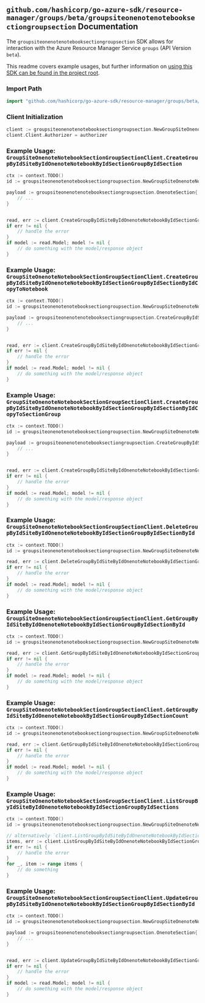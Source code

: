 
## `github.com/hashicorp/go-azure-sdk/resource-manager/groups/beta/groupsiteonenotenotebooksectiongroupsection` Documentation

The `groupsiteonenotenotebooksectiongroupsection` SDK allows for interaction with the Azure Resource Manager Service `groups` (API Version `beta`).

This readme covers example usages, but further information on [using this SDK can be found in the project root](https://github.com/hashicorp/go-azure-sdk/tree/main/docs).

### Import Path

```go
import "github.com/hashicorp/go-azure-sdk/resource-manager/groups/beta/groupsiteonenotenotebooksectiongroupsection"
```


### Client Initialization

```go
client := groupsiteonenotenotebooksectiongroupsection.NewGroupSiteOnenoteNotebookSectionGroupSectionClientWithBaseURI("https://management.azure.com")
client.Client.Authorizer = authorizer
```


### Example Usage: `GroupSiteOnenoteNotebookSectionGroupSectionClient.CreateGroupByIdSiteByIdOnenoteNotebookByIdSectionGroupByIdSection`

```go
ctx := context.TODO()
id := groupsiteonenotenotebooksectiongroupsection.NewGroupSiteOnenoteNotebookSectionGroupID("groupIdValue", "siteIdValue", "notebookIdValue", "sectionGroupIdValue")

payload := groupsiteonenotenotebooksectiongroupsection.OnenoteSection{
	// ...
}


read, err := client.CreateGroupByIdSiteByIdOnenoteNotebookByIdSectionGroupByIdSection(ctx, id, payload)
if err != nil {
	// handle the error
}
if model := read.Model; model != nil {
	// do something with the model/response object
}
```


### Example Usage: `GroupSiteOnenoteNotebookSectionGroupSectionClient.CreateGroupByIdSiteByIdOnenoteNotebookByIdSectionGroupByIdSectionByIdCopyToNotebook`

```go
ctx := context.TODO()
id := groupsiteonenotenotebooksectiongroupsection.NewGroupSiteOnenoteNotebookSectionGroupSectionID("groupIdValue", "siteIdValue", "notebookIdValue", "sectionGroupIdValue", "onenoteSectionIdValue")

payload := groupsiteonenotenotebooksectiongroupsection.CreateGroupByIdSiteByIdOnenoteNotebookByIdSectionGroupByIdSectionByIdCopyToNotebookRequest{
	// ...
}


read, err := client.CreateGroupByIdSiteByIdOnenoteNotebookByIdSectionGroupByIdSectionByIdCopyToNotebook(ctx, id, payload)
if err != nil {
	// handle the error
}
if model := read.Model; model != nil {
	// do something with the model/response object
}
```


### Example Usage: `GroupSiteOnenoteNotebookSectionGroupSectionClient.CreateGroupByIdSiteByIdOnenoteNotebookByIdSectionGroupByIdSectionByIdCopyToSectionGroup`

```go
ctx := context.TODO()
id := groupsiteonenotenotebooksectiongroupsection.NewGroupSiteOnenoteNotebookSectionGroupSectionID("groupIdValue", "siteIdValue", "notebookIdValue", "sectionGroupIdValue", "onenoteSectionIdValue")

payload := groupsiteonenotenotebooksectiongroupsection.CreateGroupByIdSiteByIdOnenoteNotebookByIdSectionGroupByIdSectionByIdCopyToSectionGroupRequest{
	// ...
}


read, err := client.CreateGroupByIdSiteByIdOnenoteNotebookByIdSectionGroupByIdSectionByIdCopyToSectionGroup(ctx, id, payload)
if err != nil {
	// handle the error
}
if model := read.Model; model != nil {
	// do something with the model/response object
}
```


### Example Usage: `GroupSiteOnenoteNotebookSectionGroupSectionClient.DeleteGroupByIdSiteByIdOnenoteNotebookByIdSectionGroupByIdSectionById`

```go
ctx := context.TODO()
id := groupsiteonenotenotebooksectiongroupsection.NewGroupSiteOnenoteNotebookSectionGroupSectionID("groupIdValue", "siteIdValue", "notebookIdValue", "sectionGroupIdValue", "onenoteSectionIdValue")

read, err := client.DeleteGroupByIdSiteByIdOnenoteNotebookByIdSectionGroupByIdSectionById(ctx, id)
if err != nil {
	// handle the error
}
if model := read.Model; model != nil {
	// do something with the model/response object
}
```


### Example Usage: `GroupSiteOnenoteNotebookSectionGroupSectionClient.GetGroupByIdSiteByIdOnenoteNotebookByIdSectionGroupByIdSectionById`

```go
ctx := context.TODO()
id := groupsiteonenotenotebooksectiongroupsection.NewGroupSiteOnenoteNotebookSectionGroupSectionID("groupIdValue", "siteIdValue", "notebookIdValue", "sectionGroupIdValue", "onenoteSectionIdValue")

read, err := client.GetGroupByIdSiteByIdOnenoteNotebookByIdSectionGroupByIdSectionById(ctx, id)
if err != nil {
	// handle the error
}
if model := read.Model; model != nil {
	// do something with the model/response object
}
```


### Example Usage: `GroupSiteOnenoteNotebookSectionGroupSectionClient.GetGroupByIdSiteByIdOnenoteNotebookByIdSectionGroupByIdSectionCount`

```go
ctx := context.TODO()
id := groupsiteonenotenotebooksectiongroupsection.NewGroupSiteOnenoteNotebookSectionGroupID("groupIdValue", "siteIdValue", "notebookIdValue", "sectionGroupIdValue")

read, err := client.GetGroupByIdSiteByIdOnenoteNotebookByIdSectionGroupByIdSectionCount(ctx, id)
if err != nil {
	// handle the error
}
if model := read.Model; model != nil {
	// do something with the model/response object
}
```


### Example Usage: `GroupSiteOnenoteNotebookSectionGroupSectionClient.ListGroupByIdSiteByIdOnenoteNotebookByIdSectionGroupByIdSections`

```go
ctx := context.TODO()
id := groupsiteonenotenotebooksectiongroupsection.NewGroupSiteOnenoteNotebookSectionGroupID("groupIdValue", "siteIdValue", "notebookIdValue", "sectionGroupIdValue")

// alternatively `client.ListGroupByIdSiteByIdOnenoteNotebookByIdSectionGroupByIdSections(ctx, id)` can be used to do batched pagination
items, err := client.ListGroupByIdSiteByIdOnenoteNotebookByIdSectionGroupByIdSectionsComplete(ctx, id)
if err != nil {
	// handle the error
}
for _, item := range items {
	// do something
}
```


### Example Usage: `GroupSiteOnenoteNotebookSectionGroupSectionClient.UpdateGroupByIdSiteByIdOnenoteNotebookByIdSectionGroupByIdSectionById`

```go
ctx := context.TODO()
id := groupsiteonenotenotebooksectiongroupsection.NewGroupSiteOnenoteNotebookSectionGroupSectionID("groupIdValue", "siteIdValue", "notebookIdValue", "sectionGroupIdValue", "onenoteSectionIdValue")

payload := groupsiteonenotenotebooksectiongroupsection.OnenoteSection{
	// ...
}


read, err := client.UpdateGroupByIdSiteByIdOnenoteNotebookByIdSectionGroupByIdSectionById(ctx, id, payload)
if err != nil {
	// handle the error
}
if model := read.Model; model != nil {
	// do something with the model/response object
}
```
